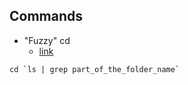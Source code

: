 
## Commands

  * "Fuzzy" cd
    * [link](https://stackoverflow.com/questions/11650973/how-to-cd-to-a-directory-after-grep)
  ````
  cd `ls | grep part_of_the_folder_name`
  ````
